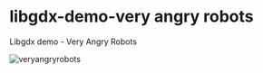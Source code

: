 libgdx-demo-very angry robots
====================

  Libgdx demo - Very Angry Robots

![veryangryrobots](http://i.imgur.com/SHDyI07.png)

